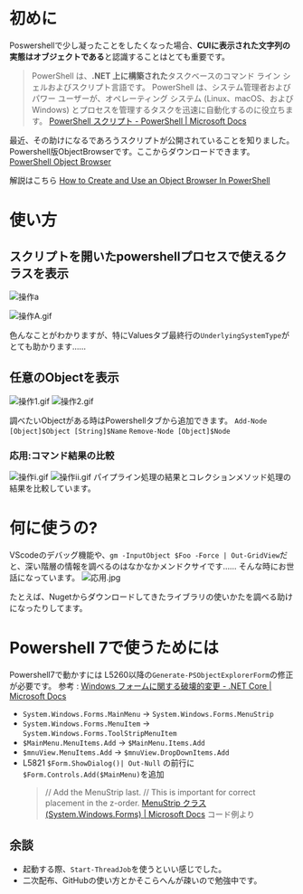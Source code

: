 <!--
title:   Object Browser In PowerShellを見つけた話
tags:    PowerShell
id:      a39888b53bcdb73edab9
private: false
-->

# 初めに

Poswershellで少し凝ったことをしたくなった場合、**CUIに表示された文字列の実態はオブジェクトである**と認識することはとても重要です。

>PowerShell は、**.NET 上に構築された**タスクベースのコマンド ライン シェルおよびスクリプト言語です。 PowerShell は、システム管理者およびパワー ユーザーが、オペレーティング システム (Linux、macOS、および Windows) とプロセスを管理するタスクを迅速に自動化するのに役立ちます。
[PowerShell スクリプト - PowerShell | Microsoft Docs](https://docs.microsoft.com/ja-jp/powershell/scripting/overview?view=powershell-7)

最近、その助けになるであろうスクリプトが公開されていることを知りました。
Powershell版ObjectBrowserです。ここからダウンロードできます。
[PowerShell Object Browser](https://gallery.technet.microsoft.com/PowerShell-Object-Browser-847d62c1)

解説はこちら
[How to Create and Use an Object Browser In PowerShell](https://social.technet.microsoft.com/wiki/contents/articles/28651.how-to-create-and-use-an-object-browser-in-powershell.aspx)

# 使い方

## スクリプトを開いたpowershellプロセスで使えるクラスを表示

![操作a](https://qiita-image-store.s3.ap-northeast-1.amazonaws.com/0/107934/027c902e-0f3a-84fe-388f-31642390994f.jpeg)

![操作A.gif](https://qiita-image-store.s3.ap-northeast-1.amazonaws.com/0/107934/5b481c77-a8c5-a14e-531d-ba39d9bf2ac4.gif)

色んなことがわかりますが、特にValuesタブ最終行の`UnderlyingSystemType`がとても助かります……

## 任意のObjectを表示

![操作1.gif](https://qiita-image-store.s3.ap-northeast-1.amazonaws.com/0/107934/81428a19-b351-15a3-a1da-43aeaa19421a.gif)
![操作2.gif](https://qiita-image-store.s3.ap-northeast-1.amazonaws.com/0/107934/c04b144a-807e-4107-127c-7497f5bc5f83.gif)

調べたいObjectがある時はPowershellタブから追加できます。
`Add-Node [Object]$Object [String]$Name`
`Remove-Node [Object]$Node`

### 応用:コマンド結果の比較

![操作i.gif](https://qiita-image-store.s3.ap-northeast-1.amazonaws.com/0/107934/ec4fbb5a-0311-5b93-3b1b-4adbf796cf82.gif)
![操作ii.gif](https://qiita-image-store.s3.ap-northeast-1.amazonaws.com/0/107934/82d70238-950a-6aa2-26dd-7d1e38f3dfe9.gif)
パイプライン処理の結果とコレクションメソッド処理の結果を比較しています。

# 何に使うの?

VScodeのデバッグ機能や、`gm -InputObject $Foo -Force | Out-GridView`だと、深い階層の情報を調べるのはなかなかメンドクサイです……
そんな時にお世話になっています。
![応用.jpg](https://qiita-image-store.s3.ap-northeast-1.amazonaws.com/0/107934/9cb6585b-da8a-e525-646f-6ff4b3b6b558.jpeg)

たとえば、Nugetからダウンロードしてきたライブラリの使いかたを調べる助けになったりしてます。

# Powershell 7で使うためには

Powershell7で動かすには L5260以降の`Generate-PSObjectExplorerForm`の修正が必要です。
参考 : [Windows フォームに関する破壊的変更 - .NET Core | Microsoft Docs](https://docs.microsoft.com/ja-jp/dotnet/core/compatibility/winforms)

- `System.Windows.Forms.MainMenu` → `System.Windows.Forms.MenuStrip`
- `System.Windows.Forms.MenuItem` → `System.Windows.Forms.ToolStripMenuItem`
- `$MainMenu.MenuItems.Add` → `$MainMenu.Items.Add`
- `$mnuView.MenuItems.Add` → `$mnuView.DropDownItems.Add`
- L5821 `$Form.ShowDialog()| Out-Null` の前行に `$Form.Controls.Add($MainMenu)`を追加
  > // Add the MenuStrip last.
  > // This is important for correct placement in the z-order.
     [MenuStrip クラス (System.Windows.Forms) | Microsoft Docs](https://docs.microsoft.com/ja-jp/dotnet/api/system.windows.forms.menustrip?view=netcore-3.1) コード例より

## 余談

- 起動する際、`Start-ThreadJob`を使うといい感じでした。
- 二次配布、GitHubの使い方とかそこらへんが疎いので勉強中です。
